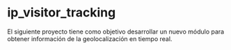 # ip_visitor_tracking
El siguiente proyecto tiene como objetivo desarrollar un nuevo módulo para obtener información de la geolocalización en tiempo real.

